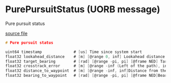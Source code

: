 # PurePursuitStatus (UORB message)

Pure pursuit status

[source file](https://github.com/PX4/PX4-Autopilot/blob/main/msg/PurePursuitStatus.msg)

```c
# Pure pursuit status

uint64 timestamp              # [us] Time since system start
float32 lookahead_distance    # [m] [@range 0, inf] Lookahead distance of pure the pursuit controller
float32 target_bearing        # [rad] [@range -pi, pi] [@frame NED] Target bearing calculated by the pure pursuit controller
float32 crosstrack_error      # [m] [@range -inf (Left of the path), inf (Right of the path)] Shortest distance from the vehicle to the path
float32 distance_to_waypoint  # [m] [@range -inf, inf]Distance from the vehicle to the current waypoint
float32 bearing_to_waypoint   # [rad] [@range -pi, pi] [@frame NED]Bearing towards current waypoint

```
